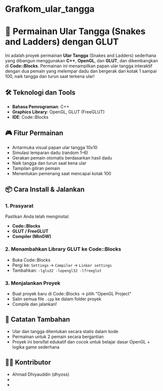 # Grafkom_ular_tangga

# 🎲 Permainan Ular Tangga (Snakes and Ladders) dengan GLUT

Ini adalah proyek permainan **Ular Tangga** (Snakes and Ladders) sederhana yang dibangun menggunakan **C++**, **OpenGL**, dan **GLUT**, dan dikembangkan di **Code::Blocks**. Permainan ini menampilkan papan ular tangga interaktif dengan dua pemain yang melempar dadu dan bergerak dari kotak 1 sampai 100, naik tangga dan turun saat terkena ular!

## 🛠️ Teknologi dan Tools
- **Bahasa Pemrograman**: C++
- **Graphics Library**: OpenGL, GLUT (FreeGLUT)
- **IDE**: Code::Blocks

## 🎮 Fitur Permainan
- Antarmuka visual papan ular tangga 10x10
- Simulasi lemparan dadu (random 1–6)
- Gerakan pemain otomatis berdasarkan hasil dadu
- Naik tangga dan turun saat kena ular
- Tampilan giliran pemain
- Menentukan pemenang saat mencapai kotak 100

## 📦 Cara Install & Jalankan

### 1. Prasyarat
Pastikan Anda telah menginstal:
- **Code::Blocks**
- **GLUT / FreeGLUT**
- **Compiler (MinGW)**

### 2. Menambahkan Library GLUT ke Code::Blocks
- Buka Code::Blocks
- Pergi ke: `Settings` → `Compiler` → `Linker settings`
- Tambahkan: `-lglu32 -lopengl32 -lfreeglut`

### 3. Menjalankan Proyek
- Buat proyek baru di Code::Blocks → pilih "OpenGL Project"
- Salin semua file `.cpp` ke dalam folder proyek
- Compile dan jalankan!

## 📌 Catatan Tambahan
- Ular dan tangga ditentukan secara statis dalam kode
- Permainan untuk 2 pemain secara bergantian
- Proyek ini bersifat edukatif dan cocok untuk belajar dasar OpenGL + logika game sederhana

## 👨‍💻 Kontributor
- Ahmad Dhiyauddin (dhyoss)
-
- 



